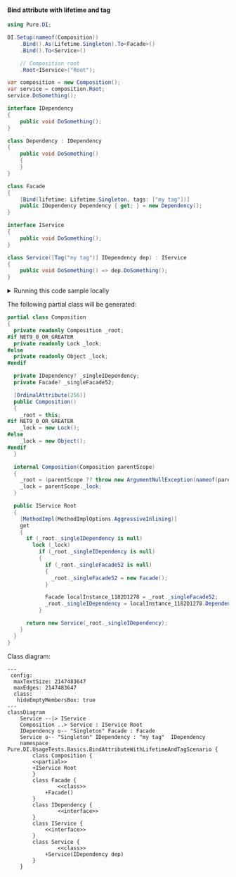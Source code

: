 #### Bind attribute with lifetime and tag


```c#
using Pure.DI;

DI.Setup(nameof(Composition))
    .Bind().As(Lifetime.Singleton).To<Facade>()
    .Bind().To<Service>()

    // Composition root
    .Root<IService>("Root");

var composition = new Composition();
var service = composition.Root;
service.DoSomething();

interface IDependency
{
    public void DoSomething();
}

class Dependency : IDependency
{
    public void DoSomething()
    {
    }
}

class Facade
{
    [Bind(lifetime: Lifetime.Singleton, tags: ["my tag"])]
    public IDependency Dependency { get; } = new Dependency();
}

interface IService
{
    public void DoSomething();
}

class Service([Tag("my tag")] IDependency dep) : IService
{
    public void DoSomething() => dep.DoSomething();
}
```

<details>
<summary>Running this code sample locally</summary>

- Make sure you have the [.NET SDK 9.0](https://dotnet.microsoft.com/en-us/download/dotnet/9.0) or later is installed
```bash
dotnet --list-sdk
```
- Create a net9.0 (or later) console application
```bash
dotnet new console -n Sample
```
- Add reference to NuGet package
  - [Pure.DI](https://www.nuget.org/packages/Pure.DI)
```bash
dotnet add package Pure.DI
```
- Copy the example code into the _Program.cs_ file

You are ready to run the example 🚀
```bash
dotnet run
```

</details>

The following partial class will be generated:

```c#
partial class Composition
{
  private readonly Composition _root;
#if NET9_0_OR_GREATER
  private readonly Lock _lock;
#else
  private readonly Object _lock;
#endif

  private IDependency? _singleIDependency;
  private Facade? _singleFacade52;

  [OrdinalAttribute(256)]
  public Composition()
  {
    _root = this;
#if NET9_0_OR_GREATER
    _lock = new Lock();
#else
    _lock = new Object();
#endif
  }

  internal Composition(Composition parentScope)
  {
    _root = (parentScope ?? throw new ArgumentNullException(nameof(parentScope)))._root;
    _lock = parentScope._lock;
  }

  public IService Root
  {
    [MethodImpl(MethodImplOptions.AggressiveInlining)]
    get
    {
      if (_root._singleIDependency is null)
        lock (_lock)
          if (_root._singleIDependency is null)
          {
            if (_root._singleFacade52 is null)
            {
              _root._singleFacade52 = new Facade();
            }

            Facade localInstance_1182D1278 = _root._singleFacade52;
            _root._singleIDependency = localInstance_1182D1278.Dependency;
          }

      return new Service(_root._singleIDependency);
    }
  }
}
```

Class diagram:

```mermaid
---
 config:
  maxTextSize: 2147483647
  maxEdges: 2147483647
  class:
   hideEmptyMembersBox: true
---
classDiagram
	Service --|> IService
	Composition ..> Service : IService Root
	IDependency o-- "Singleton" Facade : Facade
	Service o-- "Singleton" IDependency : "my tag"  IDependency
	namespace Pure.DI.UsageTests.Basics.BindAttributeWithLifetimeAndTagScenario {
		class Composition {
		<<partial>>
		+IService Root
		}
		class Facade {
				<<class>>
			+Facade()
		}
		class IDependency {
				<<interface>>
		}
		class IService {
			<<interface>>
		}
		class Service {
				<<class>>
			+Service(IDependency dep)
		}
	}
```

